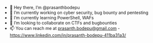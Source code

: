 - 👋 Hey there, I’m @prasanthbodepu
- 👀 I’m currently working on cyber security, bug bounty and pentesting
- 🌱 I’m currently learning PowerShell, WAFs
- 💞️ I’m looking to collaborate on CTFs and bugbounties
- 📫 You can reach me at prasanth.bodepu@gmail.com - https://www.linkedin.com/in/prasanth-bodepu-411ba31a3/

<!---
prasanthbodepu/prasanthbodepu is a ✨ special ✨ repository because its `README.md` (this file) appears on your GitHub profile.
You can click the Preview link to take a look at your changes.
--->
